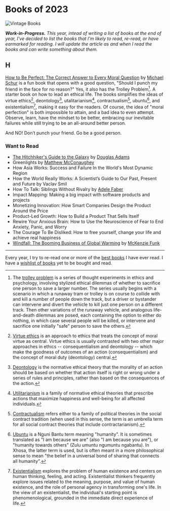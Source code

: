 # Books of 2023

<img class="content-medium" src="https://cdn.oinam.com/img/books/book-vintage.jpg" alt="Vintage Books" loading="lazy">

___Work-in-Progress.__ This year, intead of writing a list of books at the end of year, I've decided to list the books that I'm likely to read, re-read, or have earmarked for reading. I will update the article as and when I read the books and can write something about them._

## H

[How to Be Perfect: The Correct Answer to Every Moral Question](https://www.simonandschuster.com/books/How-to-Be-Perfect/Michael-Schur/9781982159313) by [Michael Schur](https://en.wikipedia.org/wiki/Michael_Schur) is a fun book that opens with a good question, "Should I punch my friend in the face for no reason?" Yes, it also has the Trolley Problem[^trolley-problem]. A starter book on how to lead an ethical life. The books simplifies the ideas of virtue ethics[^virtue-ethics], deontology[^deontology], utalitarianism[^utalitarianism], contractualism[^contractualism], ubuntu[^ubuntu], and existentialism[^existentialism], making it easy for the readers. Of course, the idea of "moral perfection" is both impossible to attain, and a bad idea to even attempt. Observe, learn, have the mindset to be better, embracing our inevitable failures while still trying to be an all-around better person.

And NO! Don’t punch your friend. Go be a good person.

### Want to Read

- [The Hitchhiker's Guide to the Galaxy](https://en.wikipedia.org/wiki/The_Hitchhiker%27s_Guide_to_the_Galaxy) by [Douglas Adams](https://en.wikipedia.org/wiki/Douglas_Adams)
- Greenlights by [Matthew McConaughey](https://en.wikipedia.org/wiki/Matthew_McConaughey)
- How Asia Works: Success and Failure In the World's Most Dynamic Region
- How the World Really Works: A Scientist’s Guide to Our Past, Present and Future by Vaclav Smil
- How To Talk: Siblings Without Rivalry by [Adele Faber](https://en.wikipedia.org/wiki/Adele_Faber)
- Impact Mapping: Making a big impact with software products and projects
- Monetizing Innovation: How Smart Companies Design the Product Around the Price
- Product-Led Growth: How to Build a Product That Sells Itself
- Rewire Your Anxious Brain: How to Use the Neuroscience of Fear to End Anxiety, Panic, and Worry
- The Courage To Be Disliked: How to free yourself, change your life and achieve real happiness
- [Windfall: The Booming Business of Global Warming](https://www.amazon.com/Windfall-Booming-Business-Global-Warming/dp/1594204012) by [McKenzie Funk](https://www.mckenziefunk.com)

---

Every year, I try to re-read one or more of the [best books](/books/) I have ever read. I have a [wishlist of books](https://www.amazon.in/hz/wishlist/ls/26U9UE2WQ2WTI) yet to be bought and read.

[^trolley-problem]: The [trolley problem](https://en.wikipedia.org/wiki/Trolley_problem) is a series of thought experiments in ethics and psychology, involving stylized ethical dilemmas of whether to sacrifice one person to save a larger number. The series usually begins with a scenario in which a runaway tram or trolley is on course to collide with and kill a number of people down the track, but a driver or bystander can intervene and divert the vehicle to kill just one person on a different track. Then other variations of the runaway vehicle, and analogous life-and-death dilemmas are posed, each containing the option to either do nothing, in which case several people will be killed, or intervene and sacrifice one initially "safe" person to save the others.
[^virtue-ethics]: [Virtue ethics](https://en.wikipedia.org/wiki/Virtue_ethics) is an approach to ethics that treats the concept of moral virtue as central. Virtue ethics is usually contrasted with two other major approaches in ethics -- consequentialism and deontology -- which make the goodness of outcomes of an action (consequentialism) and the concept of moral duty (deontology) central.
[^deontology]: [Deontology](https://en.wikipedia.org/wiki/Deontology) is the normative ethical theory that the morality of an action should be based on whether that action itself is right or wrong under a series of rules and principles, rather than based on the consequences of the action.
[^utalitarianism]: [Utilitarianism](https://en.wikipedia.org/wiki/Utilitarianism) is a family of normative ethical theories that prescribe actions that maximize happiness and well-being for all affected individuals.
[^contractualism]: [Contractualism](https://en.wikipedia.org/wiki/Contractualism) refers either to a family of political theories in the social contract tradition (when used in this sense, the term is an umbrella term for all social contract theories that include contractarianism).
[^ubuntu]: [Ubuntu](https://en.wikipedia.org/wiki/Ubuntu_philosophy) is a Nguni Bantu term meaning "humanity". It is sometimes translated as "I am because we are" (also "I am because you are"), or "humanity towards others" (Zulu umuntu ngumuntu ngabantu). In Xhosa, the latter term is used, but is often meant in a more philosophical sense to mean "the belief in a universal bond of sharing that connects all humanity".
[^existentialism]: [Existentialism](https://en.wikipedia.org/wiki/Existentialism) explores the problem of human existence and centers on human thinking, feeling, and acting. Existentialist thinkers frequently explore issues related to the meaning, purpose, and value of human existence, and the role of personal agency in transforming one's life. In the view of an existentialist, the individual's starting point is phenomenological, grounded in the immediate direct experience of life.